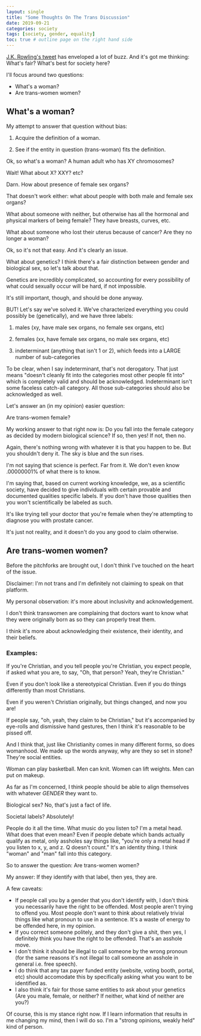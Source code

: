 ```yaml
---
layout: single
title: "Some Thoughts On The Trans Discussion"
date: 2019-09-21
categories: society
tags: [society, gender, equality]
toc: true # outline page on the right hand side
---
```


[J.K. Rowling's tweet](https://twitter.com/jk_rowling/status/1207646162813100033) has enveloped a lot of buzz. And it's got me thinking: What's fair? What's best for society here?

I'll focus around two questions:

- What's a woman?
- Are trans-women women?

## What's a woman?

My attempt to answer that question without bias:

1) Acquire the definition of a woman.

2) See if the entity in question (trans-woman) fits the definition.

Ok, so what's a woman? A human adult who has XY chromosomes?

Wait! What about X? XXY? etc?

Darn. How about presence of female sex organs?

That doesn't work either: what about people with both male and female sex organs?

What about someone with neither, but otherwise has all the hormonal and physical markers of being female? They have breasts, curves, etc.

What about someone who lost their uterus because of cancer? Are they no longer a woman?

Ok, so it's not that easy. And it's clearly an issue. 

What about genetics? I think there's a fair distinction between gender and biological sex, so let's talk about that.

Genetics are incredibly complicated, so accounting for every possibility of what could sexually occur will be hard, if not impossible.

It's still important, though, and should be done anyway.

BUT! Let's say we've solved it. We've characterized everything you could possibly be (genetically), and we have three labels:

1) males (xy, have male sex organs, no female sex organs, etc)

2) females (xx, have female sex organs, no male sex organs, etc)

3) indeterminant (anything that isn't 1 or 2), which feeds into a LARGE number of sub-categories

To be clear, when I say indeterminant, that's not derogatory. That just means "doesn't cleanly fit into the categories most other people fit into" which is completely valid and should be acknowledged. Indeterminant isn't some faceless catch-all category. All those sub-categories should also be acknowledged as well.

Let's answer an (in my opinion) easier question:

Are trans-women female?

My working answer to that right now is: Do you fall into the female category as decided by modern biological science? If so, then yes! If not, then no.

Again, there's nothing wrong with whatever it is that you happen to be. But you shouldn't deny it. The sky is blue and the sun rises.

I'm not saying that science is perfect. Far from it. We don't even know .00000001% of what there is to know.

I'm saying that, based on current working knowledge, we, as a scientific society, have decided to give individuals with certain provable and documented qualities specific labels. If you don't have those qualities then you won't scientifically be labeled as such.

It's like trying tell your doctor that you're female when they're attempting to diagnose you with prostate cancer.

It's just not reality, and it doesn't do you any good to claim otherwise.

## Are trans-women women?

Before the pitchforks are brought out, I don't think I've touched on the heart of the issue.

Disclaimer: I'm not trans and I'm definitely not claiming to speak on that platform.

My personal observation: it's more about inclusivity and acknowledgement.

I don't think transwomen are complaining that doctors want to know what they were originally born as so they can properly treat them.

I think it's more about acknowledging their existence, their identity, and their beliefs.

### Examples:

If you're Christian, and you tell people you're Christian, you expect people, if asked what you are, to say, "Oh, that person? Yeah, they're Christian."

Even if you don't look like a stereotypical Christian. Even if you do things differently than most Christians.

Even if you weren't Christian originally, but things changed, and now you are!

If people say, "oh, yeah, they claim to be Christian," but it's accompanied by eye-rolls and dismissive hand gestures, then I think it's reasonable to be pissed off.

And I think that, just like Christianity comes in many different forms, so does womanhood. We made up the words anyway, why are they so set in stone? They're social entities.

Woman can play basketball. Men can knit. Women can lift weights. Men can put on makeup.

As far as I'm concerned, I think people should be able to align themselves with whatever *GENDER* they want to.

Biological sex? No, that's just a fact of life.

Societal labels? Absolutely!

People do it all the time. What music do you listen to? I'm a metal head. What does that even mean? Even if people debate which bands actually qualify as metal, only assholes say things like, "you're only a metal head if you listen to x, y, and z. Q doesn't count." It's an identity thing. I think "woman" and "man" fall into this category.

So to answer the question: Are trans-women women?

My answer: If they identify with that label, then yes, they are.

A few caveats:

- If people call you by a gender that you don't identify with, I don't think you necessarily have the right to be offended. Most people aren't trying to offend you. Most people don't want to think about relatively trivial things like what pronoun to use in a sentence. It's a waste of energy to be offended here, in my opinion.
- If you correct someone politely, and they don't give a shit, then yes, I definitely think you have the right to be offended. That's an asshole move.
- I don't think it should be illegal to call someone by the wrong pronoun (for the same reasons it's not illegal to call someone an asshole in general i.e. free speech).
- I do think that any tax payer funded entity (website, voting booth, portal, etc) should accomodate this by specifically asking what you want to be identified as.
- I also think it's fair for those same entities to ask about your genetics (Are you male, female, or neither? If neither, what kind of neither are you?)

Of course, this is my stance right now. If I learn information that results in me changing my mind, then I will do so. I'm a "strong opinions, weakly held" kind of person.
